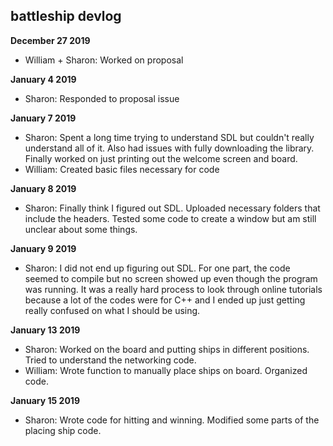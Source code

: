 ## battleship devlog

<b> December 27 2019 </b>
- William + Sharon: Worked on proposal

<b> January 4 2019 </b>
- Sharon: Responded to proposal issue

<b> January 7 2019 </b>
- Sharon: Spent a long time trying to understand SDL but couldn't really understand all of it. Also had issues with fully downloading the library. Finally worked on just printing out the welcome screen and board.
- William: Created basic files necessary for code

<b> January 8 2019 </b>
- Sharon: Finally think I figured out SDL. Uploaded necessary folders that include the headers. Tested some code to create a window but am still unclear about some things.

<b> January 9 2019 </b>
- Sharon: I did not end up figuring out SDL. For one part, the code seemed to compile but no screen showed up even though the program was running. It was a really hard process to look through online tutorials because a lot of the codes were for C++ and I ended up just getting really confused on what I should be using.

<b> January 13 2019 </b>
- Sharon: Worked on the board and putting ships in different positions. Tried to understand the networking code.
- William: Wrote function to manually place ships on board. Organized code.

<b> January 15 2019 </b>
- Sharon: Wrote code for hitting and winning. Modified some parts of the placing ship code. 
